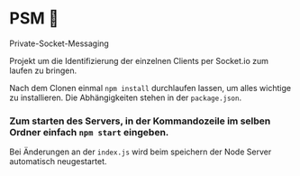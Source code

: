 # PSM 🚧
Private-Socket-Messaging

Projekt um die Identifizierung der einzelnen Clients per Socket.io
zum laufen zu bringen.

Nach dem Clonen einmal ```npm install``` durchlaufen lassen, um alles wichtige zu installieren.
Die Abhängigkeiten stehen in der ```package.json```.
### Zum starten des Servers, in der Kommandozeile im selben Ordner einfach ```npm start``` eingeben.

Bei Änderungen an der ```index.js``` wird beim speichern der Node Server automatisch neugestartet.
